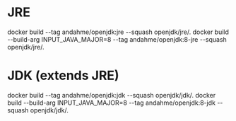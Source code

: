 # JRE
docker build --tag andahme/openjdk:jre --squash openjdk/jre/.
docker build --build-arg INPUT_JAVA_MAJOR=8 --tag andahme/openjdk:8-jre --squash openjdk/jre/.

# JDK (extends JRE)
docker build --tag andahme/openjdk:jdk --squash openjdk/jdk/.
docker build --build-arg INPUT_JAVA_MAJOR=8 --tag andahme/openjdk:8-jdk --squash openjdk/jdk/.


